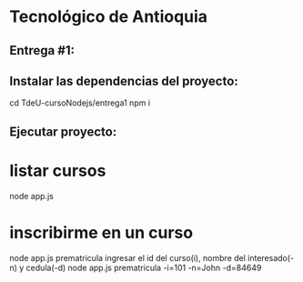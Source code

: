 Tecnológico de Antioquia
=================
## Entrega #1:

## Instalar las dependencias del proyecto:

cd TdeU-cursoNodejs/entrega1
npm i


## Ejecutar proyecto:

# listar cursos
node app.js
# inscribirme en un curso
node app.js prematricula
ingresar el id del curso(i), nombre del interesado(-n) y cedula(-d)
node app.js prematricula -i=101 -n=John -d=84649
